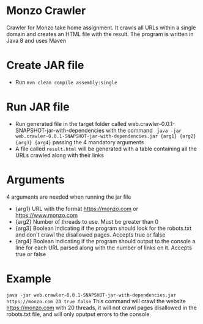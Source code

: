 # Monzo Crawler
Crawler for Monzo take home assignment. It crawls all URLs within a single domain and creates an HTML file with the result. The program is written in Java 8 and uses Maven

# Create JAR file
- Run `mvn clean compile assembly:single`

# Run JAR file
- Run generated file in the target folder called web.crawler-0.0.1-SNAPSHOT-jar-with-dependencies with the command ` java -jar web.crawler-0.0.1-SNAPSHOT-jar-with-dependencies.jar {arg1} {arg2} {arg3} {arg4}` passing the 4 mandatory arguments
- A file called `result.html` will be generated with a table containing all the URLs crawled along with their links

# Arguments
4 arguments are needed when running the jar file
- {arg1} URL with the format https://monzo.com or https://www.monzo.com
- {arg2} Number of threads to use. Must be greater than 0
- {arg3} Boolean indicating if the program should look for the robots.txt and don't crawl the disallowed pages. Accepts true or false
- {arg4} Boolean indicating if the program should output to the console a line for each URL parsed along with the number of links on it. Accepts true or false

# Example
`java -jar web.crawler-0.0.1-SNAPSHOT-jar-with-dependencies.jar https://monzo.com 20 true false`
This command will crawl the website https://monzo.com with 20 threads, it will not crawl pages disallowed in the robots.txt file, and will only oputput errors to the console
